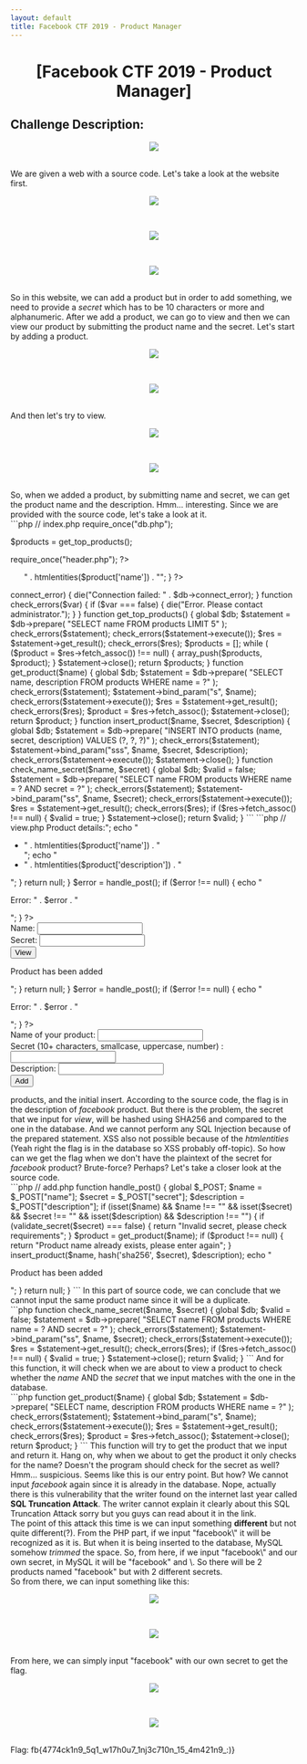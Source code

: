 ```yaml
---
layout: default
title: Facebook CTF 2019 - Product Manager
---
```


<h1 align="center">[Facebook CTF 2019 - Product Manager]</h1>

## Challenge Description:
<p align="center"><img src="https://blog.xarkangels.com/ctf/assets/facebookctf2019_product/challdesc.png"></p><br>
We are given a web with a source code. Let's take a look at the website first.<br>
<p align="center"><img src="https://blog.xarkangels.com/ctf/assets/facebookctf2019_product/home.png"></p><br>
<p align="center"><img src="https://blog.xarkangels.com/ctf/assets/facebookctf2019_product/add.png"></p><br>
<p align="center"><img src="https://blog.xarkangels.com/ctf/assets/facebookctf2019_product/view.png"></p><br>
So in this website, we can add a product but in order to add something, we need to provide a <i>secret</i> which has to be 10 characters or more and alphanumeric. After we add a product, we can go to view and then we can view our product by submitting the product name and the secret. Let's start by adding a product.<br>
<p align="center"><img src="https://blog.xarkangels.com/ctf/assets/facebookctf2019_product/add_test.png"></p><br>
<p align="center"><img src="https://blog.xarkangels.com/ctf/assets/facebookctf2019_product/added.png"></p><br>
And then let's try to view.<br>
<p align="center"><img src="https://blog.xarkangels.com/ctf/assets/facebookctf2019_product/view_test.png"></p><br>
<p align="center"><img src="https://blog.xarkangels.com/ctf/assets/facebookctf2019_product/viewed_test.png"></p><br>
So, when we added a product, by submitting name and secret, we can get the product name and the description. Hmm... interesting. Since we are provided with the source code, let's take a look at it.<br>
```php
// index.php
<?php

require_once("db.php");

$products = get_top_products();

require_once("header.php");
?>

<p>
  <ul>
<?php
foreach ($products as $product) {
  echo "<li>" . htmlentities($product['name']) . "</li>";
}
?>
  </ul>
</p>

<?php require_once("footer.php");
```
```php
// db.php
<?php
/*
CREATE TABLE products (
  name char(64),
  secret char(64),
  description varchar(250)
);

INSERT INTO products VALUES('facebook', sha256(....), 'FLAG_HERE');
INSERT INTO products VALUES('messenger', sha256(....), ....);
INSERT INTO products VALUES('instagram', sha256(....), ....);
INSERT INTO products VALUES('whatsapp', sha256(....), ....);
INSERT INTO products VALUES('oculus-rift', sha256(....), ....);
*/
error_reporting(0);
require_once("config.php"); // DB config

$db = new mysqli($MYSQL_HOST, $MYSQL_USERNAME, $MYSQL_PASSWORD, $MYSQL_DBNAME);

if ($db->connect_error) {
  die("Connection failed: " . $db->connect_error);
}

function check_errors($var) {
  if ($var === false) {
    die("Error. Please contact administrator.");
  }
}

function get_top_products() {
  global $db;
  $statement = $db->prepare(
    "SELECT name FROM products LIMIT 5"
  );
  check_errors($statement);
  check_errors($statement->execute());
  $res = $statement->get_result();
  check_errors($res);
  $products = [];
  while ( ($product = $res->fetch_assoc()) !== null) {
    array_push($products, $product);
  }
  $statement->close();
  return $products;
}

function get_product($name) {
  global $db;
  $statement = $db->prepare(
    "SELECT name, description FROM products WHERE name = ?"
  );
  check_errors($statement);
  $statement->bind_param("s", $name);
  check_errors($statement->execute());
  $res = $statement->get_result();
  check_errors($res);
  $product = $res->fetch_assoc();
  $statement->close();
  return $product;
}

function insert_product($name, $secret, $description) {
  global $db;
  $statement = $db->prepare(
    "INSERT INTO products (name, secret, description) VALUES
      (?, ?, ?)"
  );
  check_errors($statement);
  $statement->bind_param("sss", $name, $secret, $description);
  check_errors($statement->execute());
  $statement->close();
}

function check_name_secret($name, $secret) {
  global $db;
  $valid = false;
  $statement = $db->prepare(
    "SELECT name FROM products WHERE name = ? AND secret = ?"
  );
  check_errors($statement);
  $statement->bind_param("ss", $name, $secret);
  check_errors($statement->execute());
  $res = $statement->get_result();
  check_errors($res);
  if ($res->fetch_assoc() !== null) {
    $valid = true;
  }
  $statement->close();
  return $valid;
}
```
```php
// view.php
<?php

require_once("db.php");
require_once("header.php");

function handle_post() {
  global $_POST;

  $name = $_POST["name"];
  $secret = $_POST["secret"];

  if (isset($name) && $name !== ""
        && isset($secret) && $secret !== "") {
    if (check_name_secret($name, hash('sha256', $secret)) === false) {
      return "Incorrect name or secret, please try again";
    }

    $product = get_product($name);

    echo "<p>Product details:";
    echo "<ul><li>" . htmlentities($product['name']) . "</li>";
    echo "<li>" . htmlentities($product['description']) . "</li></ul></p>";
  }

  return null;
}

$error = handle_post();
if ($error !== null) {
  echo "<p>Error: " . $error . "</p>";
}
?>
<form action="/view.php" method="POST">
  Name: <input type="text" name="name" /><br />
  Secret: <input type="password" name="secret" /><br />
  <input type="submit" value="View" />
</form>

<?php require_once("footer.php");
```
```php
// add.php
<?php

require_once("db.php");
require_once("header.php");

function validate_secret($secret) {
  if (strlen($secret) < 10) {
    return false;
  }
  $has_lowercase = false;
  $has_uppercase = false;
  $has_number = false;
  foreach (str_split($secret) as $ch) {
    if (ctype_lower($ch)) {
      $has_lowercase = true;
    } else if (ctype_upper($ch)) {
      $has_uppercase = true;
    } else if (is_numeric($ch)) {
      $has_number = true;
    }
  }
  return $has_lowercase && $has_uppercase && $has_number;
}

function handle_post() {
  global $_POST;

  $name = $_POST["name"];
  $secret = $_POST["secret"];
  $description = $_POST["description"];

  if (isset($name) && $name !== ""
        && isset($secret) && $secret !== ""
        && isset($description) && $description !== "") {
    if (validate_secret($secret) === false) {
      return "Invalid secret, please check requirements";
    }

    $product = get_product($name);
    if ($product !== null) {
      return "Product name already exists, please enter again";
    }

    insert_product($name, hash('sha256', $secret), $description);

    echo "<p>Product has been added</p>";
  }

  return null;
}

$error = handle_post();
if ($error !== null) {
  echo "<p>Error: " . $error . "</p>";
}
?>
<form action="/add.php" method="POST">
  Name of your product: <input type="text" name="name" /><br />
  Secret (10+ characters, smallcase, uppercase, number) : <input type="password" name="secret" /><br />
  Description: <input type="text" name="description" /><br />
  <input type="submit" value="Add" />
</form>

<?php require_once("footer.php");
```
From this source code, we have an information for the MySQL table for <i>products</i>, and the initial insert. According to the source code, the flag is in the description of <i>facebook</i> product. But there is the problem, the secret that we input for <i>view</i>, will be hashed using SHA256 and compared to the one in the database. And we cannot perform any SQL Injection because of the prepared statement. XSS also not possible because of the <i>htmlentities</i> (Yeah right the flag is in the database so XSS probably off-topic). So how can we get the flag when we don't have the plaintext of the secret for <i>facebook</i> product? Brute-force? Perhaps? Let's take a closer look at the source code.<br>
```php
// add.php
function handle_post() {
  global $_POST;

  $name = $_POST["name"];
  $secret = $_POST["secret"];
  $description = $_POST["description"];

  if (isset($name) && $name !== ""
        && isset($secret) && $secret !== ""
        && isset($description) && $description !== "") {
    if (validate_secret($secret) === false) {
      return "Invalid secret, please check requirements";
    }

    $product = get_product($name);
    if ($product !== null) {
      return "Product name already exists, please enter again";
    }

    insert_product($name, hash('sha256', $secret), $description);

    echo "<p>Product has been added</p>";
  }

  return null;
}
```
In this part of source code, we can conclude that we cannot input the same product name since it will be a duplicate.<br>
```php
function check_name_secret($name, $secret) {
  global $db;
  $valid = false;
  $statement = $db->prepare(
    "SELECT name FROM products WHERE name = ? AND secret = ?"
  );
  check_errors($statement);
  $statement->bind_param("ss", $name, $secret);
  check_errors($statement->execute());
  $res = $statement->get_result();
  check_errors($res);
  if ($res->fetch_assoc() !== null) {
    $valid = true;
  }
  $statement->close();
  return $valid;
}
```
And for this function, it will check when we are about to view a product to check whether the <i>name</i> AND the <i>secret</i> that we input matches with the one in the database.<br>
```php
function get_product($name) {
  global $db;
  $statement = $db->prepare(
    "SELECT name, description FROM products WHERE name = ?"
  );
  check_errors($statement);
  $statement->bind_param("s", $name);
  check_errors($statement->execute());
  $res = $statement->get_result();
  check_errors($res);
  $product = $res->fetch_assoc();
  $statement->close();
  return $product;
}
```
This function will try to get the product that we input and return it. Hang on, why when we about to get the product it only checks for the name? Doesn't the program should check for the secret as well? Hmm... suspicious. Seems like this is our entry point. But how? We cannot input <i>facebook</i> again since it is already in the database. Nope, actually there is this vulnerability that the writer found on the internet last year called <b href="https://blog.lucideus.com/2018/03/sql-truncation-attack-2018-lucideus.html">SQL Truncation Attack</b>. The writer cannot explain it clearly about this SQL Truncation Attack sorry but you guys can read about it in the link.<br>

The point of this attack this time is we can input something <b>different</b> but not quite different(?). From the PHP part, if we input "facebook\<space\>" it will be recognized as it is. But when it is being inserted to the database, MySQL somehow <i>trimmed</i> the space. So, from here, if we input "facebook\<space\>" and our own secret, in MySQL it will be "facebook" and \<my secret\>. So there will be 2 products named "facebook" but with 2 different secrets.<br>

So from there, we can input something like this:
<p align="center"><img src="https://blog.xarkangels.com/ctf/assets/facebookctf2019_product/add_product.png"></p><br>
<p align="center"><img src="https://blog.xarkangels.com/ctf/assets/facebookctf2019_product/added.png"></p><br>
From here, we can simply input "facebook" with our own secret to get the flag.<br>
<p align="center"><img src="https://blog.xarkangels.com/ctf/assets/facebookctf2019_product/get_flag.png"></p><br>
<p align="center"><img src="https://blog.xarkangels.com/ctf/assets/facebookctf2019_product/flag.png"></p><br>
Flag: fb{4774ck1n9_5q1_w17h0u7_1nj3c710n_15_4m421n9_:)}
